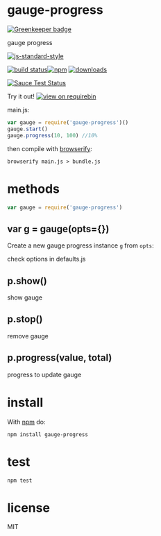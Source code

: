 # gauge-progress

[![Greenkeeper badge](https://badges.greenkeeper.io/JamesKyburz/gauge-progress.svg)](https://greenkeeper.io/)

gauge progress

[![js-standard-style](https://cdn.rawgit.com/feross/standard/master/badge.svg)](https://github.com/feross/standard)

[![build status](https://api.travis-ci.org/JamesKyburz/gauge-progress.svg)](https://travis-ci.org/JamesKyburz/gauge-progress)[![npm](https://img.shields.io/npm/v/gauge-progress.svg)](https://npmjs.org/package/gauge-progress) [![downloads](https://img.shields.io/npm/dm/gauge-progress.svg)](https://npmjs.org/package/gauge-progress)

[![Sauce Test Status](https://saucelabs.com/browser-matrix/gauge-progress.svg)](https://saucelabs.com/u/gauge-progress)

Try it out! [![view on requirebin](http://requirebin.com/badge.png)](http://requirebin.com/?gist=de194560ff8a5f01c287)

main.js:

``` js
var gauge = require('gauge-progress')()
gauge.start()
gauge.progress(10, 100) //10%

```

then compile with [browserify](http://browserify.org):

```
browserify main.js > bundle.js
```

# methods

``` js
var gauge = require('gauge-progress')
```

## var g = gauge(opts={})

Create a new gauge progress instance `g` from `opts`:

check options in defaults.js

## p.show()

show gauge

## p.stop()

remove gauge

## p.progress(value, total)

progress to update gauge

# install

With [npm](https://npmjs.org) do:

```
npm install gauge-progress
```

# test

```
npm test
```

# license

MIT
